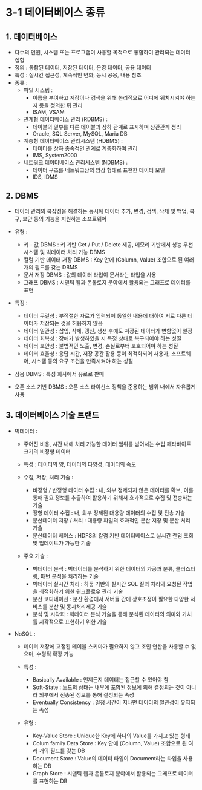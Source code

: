 # 3-1 데이터베이스 종류

## 1. 데이터베이스
- 다수의 인원, 시스템 또는 프로그램이 사용할 목적으로 통합하여 관리되는 데이터 집합
- 정의 : 통합된 데이터, 저장된 데이터, 운영 데이터, 공용 데이터
- 특성 : 실시간 접근성, 계속적인 변화, 동시 공용, 내용 참조
- 종류 :
    - 파일 시스템 :
        - 이름을 부여하고 저장이나 검색을 위해 논리적으로 어디에 위치시켜야 하는지 등을 정의한 뒤 관리
        - ISAM, VSAM
    - 관계형 데이터베이스 관리 (RDBMS) :
        - 테이블의 일부를 다른 테이블과 상하 관계로 표시하며 상관관계 정리
        - Oracle, SQL Server, MySQL, Maria DB
    - 계층형 데이터베이스 관리시스템 (HDBMS) :
        - 데이터를 상하 종속적인 관계로 계층화하여 관리
        - IMS, System2000
    - 네트워크 데이터베이스 관리시스템 (NDBMS) :
        - 데이터 구조를 네트워크상의 망상 형태로 표현한 데이터 모델
        - IDS, IDMS

## 2. DBMS
- 데이터 관리의 복잡성을 해결하는 동시에 데이터 추가, 변경, 검색, 삭제 및 백업, 복구, 보안 등의 기능을 지원하는 소프트웨어
- 유형 :
    - 키 - 값 DBMS : 키 기반 Get / Put / Delete 제공, 메모리 기반에서 성능 우선 시스템 및 빅데이터 처리 가능 DBMS
    - 컬럼 기반 데이터 저장 DBMS : Key 안에 (Column, Value) 조합으로 된 여러 개의 필드를 갖는 DBMS
    - 문서 저장 DBMS : 값의 데이터 타입이 문서라는 타입을 사용
    - 그래프 DBMS : 시맨틱 웹과 온톨로지 분야에서 활용되는 그래프로 데이터를 표현

- 특징 :
    - 데이터 무결성 : 부적절한 자료가 입력되어 동일한 내용에 대하여 서로 다른 데이터가 저장되는 것을 허용하지 않음
    - 데이터 일관성 : 삽입, 삭제, 갱신, 생선 후에도 저장된 데이터가 변함없이 일정
    - 데이터 회복성 : 장애가 발생하였을 시 특정 상태로 복구되어야 하는 성질
    - 데이터 보안성 : 불법적인 노출, 변경, 손실로부터 보호되어야 하는 성질
    - 데이터 효율성 : 응답 시간, 저장 공간 활용 등이 최적화되어 사용자, 소프트웨어, 시스템 등의 요구 조건을 만족시켜야 하는 성질

- 상용 DBMS : 특성 회사에서 유로로 판매
- 오픈 소스 기반 DBMS : 오픈 소스 라이선스 정책을 준용하는 범위 내에서 자유롭게 사용

## 3. 데이터베이스 기술 트랜드
- 빅데이터 :
    - 주어진 비용, 시간 내에 처리 가능한 데이터 범위를 넘어서는 수십 페타바이트 크기의 비정형 데이터
    - 특성 : 데이터의 양, 데이터의 다양성, 데이터의 속도
    - 수집, 저장, 처리 기술 :
        - 비정형 / 반정형 데이터 수집 : 내, 외부 정제되지 않은 데이터를 확보, 이를 통해 필요 정보를 추출하여 활용하기 위해서 효과적으로 수집 및 전송하는 기술
        - 정형 데이터 수집 : 내, 외부 정제된 대용량 데이터의 수집 및 전송 기술
        - 분산데이터 저장 / 처리 : 대용량 파일의 효과적인 분산 저장 및 분산 처리 기술
        - 분산데이터 베이스 : HDFS의 칼럼 기반 데이터베이스로 실시간 랜덤 조회 및 업데이트가 가능한 기술

    - 주요 기술 :
        - 빅데이터 분석 : 빅데이터를 분석하기 위한 데이터의 가공과 분류, 클러스터링, 패턴 분석을 처리하는 기술
        - 빅데이터 실시간 처리 : 하둡 기반의 실시간 SQL 질의 처리와 요청된 작업을 최적화하기 위한 워크플로우 관리 기술
        - 분산 코디네이션 : 분산 환경에서 서버들 간에 상호조정이 필요한 다양한 서비스를 분산 및 동시처리제공 기술
        - 분석 및 시각화 : 빅데이터 분석 기술을 통해 분석된 데이터의 의미와 가치를 시각적으로 표현하기 위한 기술

- NoSQL :
    - 데이터 저장에 고정된 테이블 스키마가 필요하지 않고 조인 연산을 사용할 수 없으며, 수평적 확장 가능
    - 특성 :
        - Basically Available : 언제든지 데이터는 접근할 수 있어야 함
        - Soft-State : 노드의 상태는 내부에 포함된 정보에 의해 결정되는 것이 아니라 외부에서 전송된 정보를 통해 결정되는 속성
        - Eventually Consistency : 일정 시간이 지나면 데이터의 일관성이 유지되는 속성

    - 유형 :
        - Key-Value Store : Unique한 Key에 하나의 Value를 가지고 있는 형태
        - Colum family Data Store : Key 안에 (Column, Value) 조합으로 된 여러 개의 필드를 갖는 DB
        - Document Store : Value의 데이터 타입이 Document라는 타입을 사용하는 DB
        - Graph Store : 시맨틱 웹과 온톨로지 분야에서 활용되는 그래프로 데이터를 표현하는 DB

